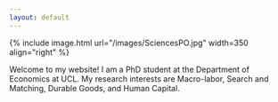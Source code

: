 ```yaml
---
layout: default
---
```


{% include image.html url="/images/SciencesPO.jpg" width=350 align="right" %}
<br>

Welcome to my website! I am a PhD student at the Department of Economics at UCL. My research interests are Macro-labor, Search and Matching, Durable Goods, and Human Capital.





